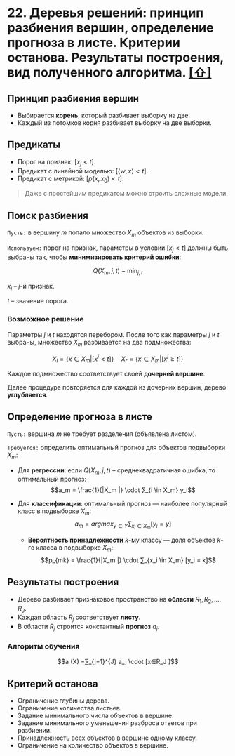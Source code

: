 # 22. Деревья решений: принцип разбиения вершин, определение прогноза в листе. Критерии останова. Результаты построения, вид полученного алгоритма. [[⇧]](../questions-list.md)

## Принцип разбиения вершин

- Выбирается **корень**, который разбивает выборку на две.
- Каждый из потомков корня разбивает выборку на две выборки.

## Предикаты

- Порог на признак: $[x_j < t]$.
- Предикат с линейной моделью: $[\langle w, x \rangle < t]$.
- Предикат с метрикой: $[p(x, x_0) < t]$.

> Даже с простейшим предикатом можно строить сложные модели.

## Поиск разбиения

`Пусть:` в вершину $m$ попало множество $X_m$ объектов из выборки.

`Используем:` порог на признак, параметры в условии $[x_j < t]$ должны быть выбраны так, чтобы **минимизировать критерий ошибки**:

$$Q (X_m ,j,t) - \min_{j, t}$$

$x_j$ – $j$-й признак.

$t$ – значение порога.

### Возможное решение

Параметры $j$ и $t$ находятся перебором. После того как параметры $j$ и $t$ выбраны, множество $X_m$ разбивается на два подмножества:

$$X_l = \lbrace x \in X_m |[x^j < t]\rbrace \quad X_r = \lbrace x \in X_m |[x^j \ge t] \rbrace$$

Каждое подмножество соответствует своей **дочерней вершине**.

Далее процедура повторяется для каждой из дочерних вершин, дерево **углубляется**.

## Определение прогноза в листе

`Пусть:` вершина $m$ не требует разделения (объявлена листом).

`Требуется:` определить оптимальный прогноз для объектов подвыборки $X_m$:

- Для **регрессии**: если $Q(X_m, j, t)$ – среднеквадратичная ошибка, то оптимальный прогноз:
  $$a_m = \frac{1}{|X_m |} \cdot ∑_{i \in X_m} y_i$$
- Для **классификации**: оптимальный прогноз — наиболее популярный класс в подвыборке $X_m$:
  $$a_m = argmax_{y \in Y}∑_{x_i \in X_m} [y_i =y]$$

  - **Вероятность принадлежности** $k$-му классу — доля объектов $k$-го класса в подвыборке $X_m$:
    $$p_{mk} = \frac{1}{|X_m |} \cdot ∑_{x_i \in X_m} [y_i = k]$$

## Результаты построения

- Дерево разбивает признаковое пространство на **области** $R_1, R_2, \ldots, R_J$.
- Каждая область $R_j$ соответствует **листу**.
- В области $R_j$ строится константный **прогноз** $a_j$.

### Алгоритм обучения

$$a (X) =∑_{j=1}^{J} a_j \cdot [x∈R_J ]$$

## Критерий останова

- Ограничение глубины дерева.
- Ограничение количества листьев.
- Задание минимального числа объектов в вершине.
- Задание минимального уменьшения разброса ответов при разбиении.
- Принадлежность всех объектов в вершине одному классу.
- Ограничение на количество объектов в вершине.
